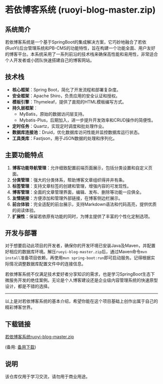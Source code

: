 # 若依博客系统 (ruoyi-blog-master.zip)

## 系统简介

若依博客系统是一个基于SpringBoot的集成解决方案，它巧妙地融合了若依(RuoYi)后台管理系统和PB-CMS的功能特性，旨在构建一个功能全面、用户友好的博客平台。本系统采用了一系列前沿的技术栈来确保高性能和易用性，非常适合个人开发者或小团队快速搭建自己的博客网站。

## 技术栈

- **核心框架**：Spring Boot，简化了开发流程和部署复杂度。
- **安全框架**：Apache Shiro，负责应用的安全认证和授权。
- **模板引擎**：Thymeleaf，提供了直观的HTML模板编写方式。
- **持久层框架**：
  - MyBatis，原始的数据访问层支持。
  - Mybatis-Plus，后期加入，进一步提升开发效率和CRUD操作的简便性。
- **定时任务**：Quartz，实现定时调度和批处理作业。
- **数据库连接池**：Druid，优化数据库访问性能并监控数据库运行状态。
- **工具类库**：Fastjson，用于JSON数据的处理和序列化。

## 主要功能特点

1. **博客功能导航管理**：允许细致配置前端页面展示，包括分类设置和自定义页面。
2. **分类管理**：强大的分类体系，帮助博客文章组织得井井有条。
3. **标签管理**：支持文章标签的创建和管理，增强内容的可发现性。
4. **博客管理**：全面的文章管理界面，编辑、发布、删除等功能一应俱全。
5. **友情链接**：方便添加和管理外部链接，在博客侧边栏展示。
6. **前台体验**：完全适配的前台展示，支持Markdown语法和代码高亮，提供优质的阅读体验。
7. **扩展性**：保留若依原有功能的同时，为博主提供了丰富的个性化定制选项。

## 开发与部署

对于想要启动此项目的开发者，确保你的开发环境已安装Java及Maven，并配置好相应的数据库环境。解压`ruoyi-blog-master.zip`后，通过Maven命令`mvn install`准备项目依赖，再使用`mvn spring-boot:run`即可启动服务。记得根据实际情况调整数据库配置文件中的连接信息。

若依博客系统不仅满足技术爱好者分享知识的需求，也是学习SpringBoot生态下微服务开发的绝佳案例。无论是个人博客建设还是企业级内容管理系统的快速原型设计，都是不错的选择。

---

以上是对若依博客系统的基本介绍，希望你能在这个项目基础上创作出属于自己的精彩博客世界。

## 下载链接
[若依博客系统ruoyi-blog-master.zip](https://pan.quark.cn/s/7f8de3ba0a86) 

(备用: [备用下载](https://pan.baidu.com/s/1824epb0Wu730c7flDSdGNA?pwd=1234))

## 说明

该仓库仅用于学习交流，请勿用于商业用途。

